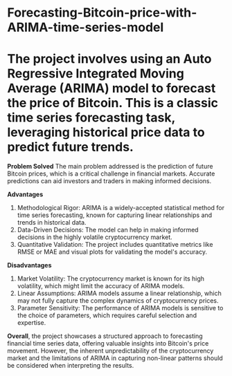 # Forecasting-Bitcoin-price-with-ARIMA-time-series-model

# The project involves using an Auto Regressive Integrated Moving Average (ARIMA) model to forecast the price of Bitcoin. This is a classic time series forecasting task, leveraging historical price data to predict future trends.

**Problem Solved**
The main problem addressed is the prediction of future Bitcoin prices, which is a critical challenge in financial markets. Accurate predictions can aid investors and traders in making informed decisions.

**Advantages**
1. Methodological Rigor: ARIMA is a widely-accepted statistical method for time series forecasting, known for capturing linear relationships and trends in historical data.
2. Data-Driven Decisions: The model can help in making informed decisions in the highly volatile cryptocurrency market.
3. Quantitative Validation: The project includes quantitative metrics like RMSE or MAE and visual plots for validating the model's accuracy.

**Disadvantages**
1. Market Volatility: The cryptocurrency market is known for its high volatility, which might limit the accuracy of ARIMA models.
2. Linear Assumptions: ARIMA models assume a linear relationship, which may not fully capture the complex dynamics of cryptocurrency prices.
3. Parameter Sensitivity: The performance of ARIMA models is sensitive to the choice of parameters, which requires careful selection and expertise.

**Overall**, the project showcases a structured approach to forecasting financial time series data, offering valuable insights into Bitcoin's price movement. However, the inherent unpredictability of the cryptocurrency market and the limitations of ARIMA in capturing non-linear patterns should be considered when interpreting the results.

